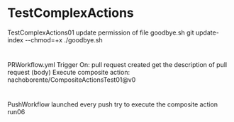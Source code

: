 # TestComplexActions
TestComplexActions01
update permission of file goodbye.sh
git update-index --chmod=+x ./goodbye.sh

#
PRWorkflow.yml
Trigger On: pull request created
get the description of pull request (body)
Execute composite action: nachoborente/CompositeActionsTest01@v0

#
PushWorkflow
launched every push
try to execute the composite action
run06

